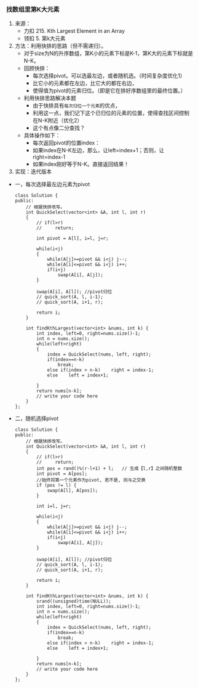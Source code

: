 

### 找数组里第K大元素
1. 来源：
    - 力扣 215. Kth Largest Element in an Array
    - 领扣 5. 第k大元素
2. 方法：利用快排的思路（但不需递归）。
    - 对于size为N的升序数组，第K小的元素下标是K-1，第K大的元素下标就是N-K。    
    - 回顾快排：
        - 每次选择pivot。可以选最左边，或者随机选。（时间复杂度优化1）
        - 比它小的元素都在左边，比它大的都在右边，
        - 使得值为pivot的元素归位。（即是它在排好序数组里的最终位置。）    
    - 利用快排思路解决本题
        - 由于快排具有`每次归位一个元素`的优点，
        - 利用这一点，我们记下这个已归位的元素的位置，使得查找区间控制在N-K附近（优化2）
        - 这个有点像二分查找？    
    - 具体操作如下：
        - 每次返回pivot的位置index：
        - 如果index在N-K左边，那么，让left=index+1；否则，让right=index-1
        - 如果index刚好等于N-K。直接返回结果！
3. 实现：迭代版本    
- 一，每次选择最左边元素为pivot
    ```
    class Solution {
    public:
        // 根据快排改写。
        int QuickSelect(vector<int> &A, int l, int r)
        {
            // if(l>r)
            //     return;    
            
            int pivot = A[l], i=l, j=r;
            
            while(i<j)
            {
                while(A[j]>=pivot && i<j) j--;
                while(A[i]<=pivot && i<j) i++;
                if(i<j)
                    swap(A[i], A[j]);
            }
            
            swap(A[i], A[l]); //pivot归位
            // quick_sort(A, l, i-1);
            // quick_sort(A, i+1, r);
            
            return i;
        }
        
        int findKthLargest(vector<int> &nums, int k) {
            int index, left=0, right=nums.size()-1;
            int n = nums.size();
            while(left<right)
            {
                index = QuickSelect(nums, left, right);
                if(index==n-k)
                    break;
                else if(index > n-k)    right = index-1;            
                else    left = index+1;
            
            }
            return nums[n-k];
            // write your code here
        }
    };
    ```

- 二，随机选择pivot
    ```
    class Solution {
    public:
        // 根据快排改写。
        int QuickSelect(vector<int> &A, int l, int r)
        {
            // if(l>r)
            //     return;    
            int pos = rand()%(r-l+1) + l;   // 生成【l,r】之间随机整数
            int pivot = A[pos];
            //始终将第一个元素作为pivot, 若不是, 则与之交换
            if (pos != l) {
                swap(A[l], A[pos]);
            } 
            
            int i=l, j=r;
            
            while(i<j)
            {
                while(A[j]>=pivot && i<j) j--;
                while(A[i]<=pivot && i<j) i++;
                if(i<j)
                    swap(A[i], A[j]);
            }
            
            swap(A[i], A[l]); //pivot归位
            // quick_sort(A, l, i-1);
            // quick_sort(A, i+1, r);
            
            return i;
        }
        
        int findKthLargest(vector<int> &nums, int k) {
            srand((unsigned)time(NULL));
            int index, left=0, right=nums.size()-1;
            int n = nums.size();
            while(left<right)
            {
                index = QuickSelect(nums, left, right);
                if(index==n-k)
                    break;
                else if(index > n-k)    right = index-1;            
                else    left = index+1;
            
            }
            return nums[n-k];
            // write your code here
        }
    };
    ```